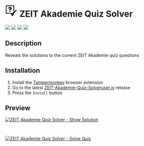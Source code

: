 # <img src="readme-res/icon.png" height="40" /> ZEIT Akademie Quiz Solver

[![](https://img.shields.io/badge/Language-JavaScript-%23f34b7d.svg?style=flat)](https://en.wikipedia.org/wiki/JavaScript) 
[![](https://img.shields.io/github/languages/code-size/Tosox/ZEIT-Akademie-Quiz-Solver?color=blue&label=Code%20size&style=flat)](https://github.com/Tosox/ZEIT-Akademie-Quiz-Solver)
[![](https://img.shields.io/tokei/lines/github/Tosox/ZEIT-Akademie-Quiz-Solver?color=red&label=Total%20lines&style=flat)](https://github.com/Tosox/ZEIT-Akademie-Quiz-Solver)
[![](https://img.shields.io/github/downloads/Tosox/ZEIT-Akademie-Quiz-Solver/total?color=green&label=Downloads&style=flat)](https://github.com/Tosox/ZEIT-Akademie-Quiz-Solver/releases)

## Description

Reveals the solutions to the current ZEIT Akademie quiz questions

## Installation

1. Install the [Tampermonkey](https://www.tampermonkey.net/) browser extension
2. Go to the latest [ZEIT-Akademie-Quiz-Solveruser.js](https://github.com/Tosox/ZEIT-Akademie-Quiz-Solver/releases/latest/download/ZEIT-Akademie-Quiz-Solver.user.js) release
3. Press the `Install` button

## Preview

[![](https://ytcards.demolab.com/?id=2ah_xlSa9dU&title=ZEIT+Akademie+Quiz+Solver+-+Show+Solution&lang=en&timestamp=1686906155&background_color=%230d1117&title_color=%23ffffff&stats_color=%23dedede&max_title_lines=1&width=700&border_radius=5 "ZEIT Akademie Quiz Solver - Show Solution")](https://www.youtube.com/watch?v=2ah_xlSa9dU)

<br/>

[![](https://ytcards.demolab.com/?id=dYlhPUnmym4&title=ZEIT+Akademie+Quiz+Solver+-+Solve+Quiz&lang=en&timestamp=1686906155&background_color=%230d1117&title_color=%23ffffff&stats_color=%23dedede&max_title_lines=1&width=700&border_radius=5 "ZEIT Akademie Quiz Solver - Solve Quiz")](https://www.youtube.com/watch?v=dYlhPUnmym4)
